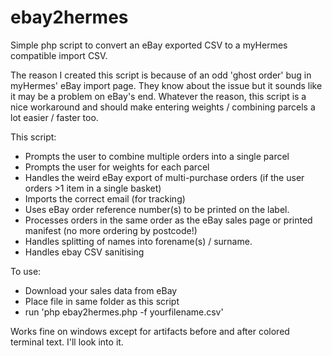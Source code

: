 ebay2hermes
===========

Simple php script to convert an eBay exported CSV to a myHermes compatible import CSV. 

The reason I created this script is because of an odd 'ghost order' bug in myHermes' eBay import page. They know about the issue but it sounds like it may be a problem on eBay's end. Whatever the reason, this script is a nice workaround and should make entering weights / combining parcels a lot easier / faster too.

This script: 
  * Prompts the user to combine multiple orders into a single parcel
  * Prompts the user for weights for each parcel
  * Handles the weird eBay export of multi-purchase orders (if the user orders >1 item in a single basket)
  * Imports the correct email (for tracking)
  * Uses eBay order reference number(s) to be printed on the label. 
  * Processes orders in the same order as the eBay sales page or printed manifest (no more ordering by postcode!)
  * Handles splitting of names into forename(s) / surname.
  * Handles ebay CSV sanitising
  
To use:
  * Download your sales data from eBay
  * Place file in same folder as this script
  * run 'php ebay2hermes.php -f yourfilename.csv'

Works fine on windows except for artifacts before and after colored terminal text. I'll look into it.
